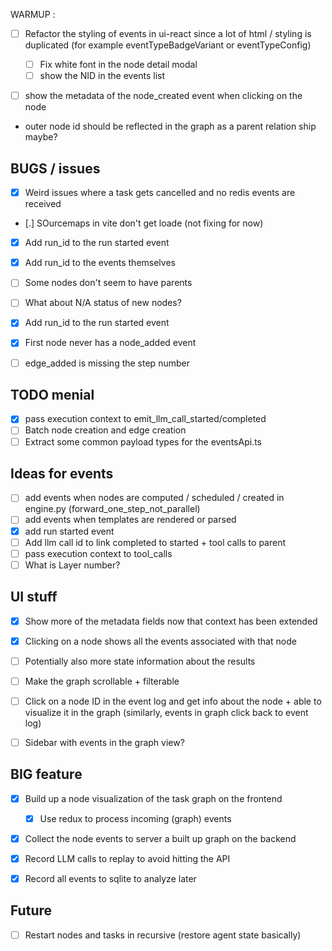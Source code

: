 WARMUP :

- [ ] Refactor the styling of events in ui-react since a lot of html / styling
      is duplicated (for example eventTypeBadgeVariant or eventTypeConfig)

  - [ ] Fix white font in the node detail modal
  - [ ] show the NID in the events list

- [ ] show the metadata of the node_created event when clicking on the node

- outer node id should be reflected in the graph as a parent relation ship maybe?

## BUGS / issues

- [x] Weird issues where a task gets cancelled and no redis events are received
- [.] SOurcemaps in vite don't get loade (not fixing for now)

- [x] Add run_id to the run started event
- [x] Add run_id to the events themselves

- [ ] Some nodes don't seem to have parents
- [ ] What about N/A status of new nodes?
- [x] Add run_id to the run started event
- [x] First node never has a node_added event
- [ ] edge_added is missing the step number

## TODO menial

- [x] pass execution context to emit_llm_call_started/completed
- [ ] Batch node creation and edge creation
- [ ] Extract some common payload types for the eventsApi.ts

## Ideas for events

- [ ] add events when nodes are computed / scheduled / created in engine.py (forward_one_step_not_parallel)
- [ ] add events when templates are rendered or parsed
- [x] add run started event
- [ ] Add llm call id to link completed to started + tool calls to parent
- [ ] pass execution context to tool_calls
- [ ] What is Layer number?

## UI stuff

- [x] Show more of the metadata fields now that context has been extended
- [x] Clicking on a node shows all the events associated with that node
- [ ] Potentially also more state information about the results

- [ ] Make the graph scrollable + filterable
- [ ] Click on a node ID in the event log and get info about the node + able to visualize it in the graph (similarly, events in graph click back to event log)
- [ ] Sidebar with events in the graph view?

## BIG feature

- [x] Build up a node visualization of the task graph on the frontend

  - [x] Use redux to process incoming (graph) events

- [x] Collect the node events to server a built up graph on the backend

- [x] Record LLM calls to replay to avoid hitting the API

- [x] Record all events to sqlite to analyze later

## Future

- [ ] Restart nodes and tasks in recursive (restore agent state basically)
